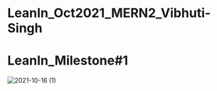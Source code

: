 # LeanIn_Oct2021_MERN2_Vibhuti-Singh
# LeanIn_Milestone#1
![2021-10-16 (1)](https://user-images.githubusercontent.com/67824754/137542455-851cc638-3f6f-4ca7-8a1b-e3e5677f0a17.png)
